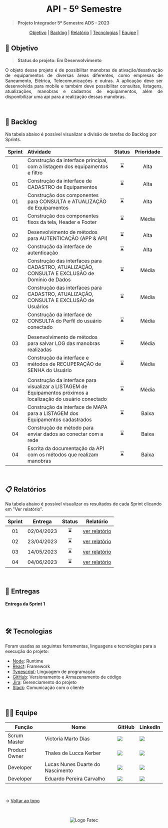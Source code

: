 <br id="topo">

<h1 align="center">API - 5º Semestre</h1>

  > **Projeto Integrador 5º Semestre ADS - 2023**

<p align="center">
    <a href="#objetivo">Objetivo</a> |
    <a href="#backlog">Backlog</a> |
    <a href="#relatório">Relatório</a> |
    <a href="#tecnologias">Tecnologias</a> |
    <a href="#equipe">Equipe</a> |
</p>

<span id="objetivo">

## 🚀 Objetivo
  > **Status do projeto: Em Desenvolvimento**

<p align="justify">O objeto desse projeto é de possibilitar manobras de ativação/desativação de equipamentos de diversas áreas diferentes, como empresas de Saneamento, Elétrica, Telecomunicações e outras. A aplicação deve ser desenvolvida para mobile e também deve possibilitar consultas, listagens, atualizações, manobras e cadastros de equipamentos, além de disponibilizar uma api para a realização dessas manobras. </p>


<span id="backlog">

<br>

## 📌 Backlog

Na tabela abaixo é possível visualizar a divisão de tarefas do Backlog por Sprints.

| Sprint | Atividade |       Status       |       Prioridade       |
| :----: | :-------- | :----------------: | :----------------: |
| 01 | Construção da interface principal, com a listagem dos equipamentos e filtro | :hourglass: | Alta |
| 01 | Construção da interface de CADASTRO de Equipamentos | :hourglass: | Alta |
| 01 | Construção dos componentes para CONSULTA e ATUALIZAÇÃO de Equipamentos | :hourglass: | Alta |
| 01 | Construção dos componentes fixos da tela, Header e Footer | :hourglass: | Média |
| |
| 02 | Desenvolvimento de métodos para AUTENTICAÇÃO (APP & API) | :hourglass: | Alta |
| 02 | Construção da interface de autenticação | :hourglass: | Alta |
| 02 | Construção das interfaces para CADASTRO, ATUALIZAÇÃO, CONSULTA E EXCLUSÃO de Domínio de Dados | :hourglass: | Média |
| 02 | Construção das interfaces para CADASTRO, ATUALIZAÇÃO, CONSULTA E EXCLUSÃO de Usuários | :hourglass: | Média |
| 02 | Construção da interface de CONSULTA do Perfil do usuário conectado | :hourglass: | Média |
| |
| 03 | Desenvolvimento de métodos para salvar LOG das manobras realizadas |  :hourglass: | Média |
| 03 | Construção da interface e métodos de RECUPERAÇÃO de SENHA do Usuário |  :hourglass: | Média |
| |
| 04 | Construção da interface para visualizar a LISTAGEM de Equipamentos próximos a localização do usuário conectado |  :hourglass: | Média |
| 04 | Construção da interface de MAPA para a LISTAGEM dos Equipamentos cadastrados |  :hourglass: | Baixa |
| 04 | Construção de método para enviar dados ao conectar com a rede |  :hourglass: | Baixa |
| 04 | Escrita da documentação da API com os métodos que realizam manobras |  :hourglass: | Baixa |


<br>

<span id="relatório">

## :clipboard: Relatórios

Na tabela abaixo é possível visualizar os resultados de cada Sprint clicando em "Ver relatório".

| Sprint |  Entrega   |       Status       |              Relatório               |
| :----: | :--------: | :----------------: | :----------------------------------: |
|   01   | 02/04/2023 | :hourglass:	 | [ver relatório](/docs/relatorio-sprint1.md) |
|   02   | 23/04/2023 | :hourglass:	 | [ver relatório](/docs/relatorio-sprint2.md) |
|   03   | 14/05/2023 | :hourglass:	 | [ver relatório](/docs/relatorio-sprint3.md) |
|   04   | 04/06/2023 | :hourglass:	 | [ver relatório](/docs/relatorio-sprint4.md) |

<br />

## :medal_sports:  Entregas

<h4> Entrega da Sprint 1 </h4>
<p align="center"></p>

<br />

<span id="tecnologias">

## 🛠️ Tecnologias

Foram usadas as seguintes ferramentas, linguagens e tecnologias para a execução do projeto:

- [Node](https://nodejs.org/): Runtime
- [React](https://pt-br.reactjs.org/): Framework
- [Typescript](https://www.typescriptlang.org/): Linguagem de programação
- [GitHub](https://github.com/): Versionamento e Armazenamento de código
- [Jira](https://www.atlassian.com/): Gerenciamento do projeto
- [Slack](https://slack.com/): Comunicação com o cliente

<br />

<span id="equipe">

## 👩‍💻 Equipe

| Função        | Nome                   | GitHub                                                                                                                                                                                  | LinkedIn                                                                                                                                                                                                          |
| ------------- | ---------------------- | --------------------------------------------------------------------------------------------------------------------------------------------------------------------------------------- | ----------------------------------------------------------------------------------------------------------------------------------------------------------------------------------------------------------------- |
| Scrum Master | Victoria Marto Dias | <a href="https://github.com/DiasVitoria" target="_blanck"><img src = "https://img.shields.io/badge/GitHub-100000?style=for-the-badge&logo=github&logoColor=white" target="_blank"></a> | <a href="https://www.linkedin.com/in/diasvictoria/" target="_blank"><img src="https://img.shields.io/badge/-LinkedIn-%230077B5?style=for-the-badge&logo=linkedin&logoColor=white" target="_blank"></a> |
| Product Owner | Thales de Lucca Kerber | <a href="https://github.com/thaleskerber" target="_blanck"><img src = "https://img.shields.io/badge/GitHub-100000?style=for-the-badge&logo=github&logoColor=white" target="_blank"></a> | <a href="https://www.linkedin.com/in/thaleskerber/" target="_blank"><img src="https://img.shields.io/badge/-LinkedIn-%230077B5?style=for-the-badge&logo=linkedin&logoColor=white" target="_blank"></a> |
| Developer | Lucas Nunes Duarte do Nascimento | <a href="https://github.com/Lkduarte" target="_blanck"><img src = "https://img.shields.io/badge/GitHub-100000?style=for-the-badge&logo=github&logoColor=white" target="_blank"></a> | <a href="https://www.linkedin.com/in/lucas-nunes-nascimento/" target="_blank"><img src="https://img.shields.io/badge/-LinkedIn-%230077B5?style=for-the-badge&logo=linkedin&logoColor=white" target="_blank"></a> |
| Developer | Eduardo Pereira Carvalho | <a href="https://github.com/eduardopereiracarvalho" target="_blanck"><img src = "https://img.shields.io/badge/GitHub-100000?style=for-the-badge&logo=github&logoColor=white" target="_blank"></a> | <a href="https://www.linkedin.com/in/eduardo-carvalho-0a1411213/" target="_blank"><img src="https://img.shields.io/badge/-LinkedIn-%230077B5?style=for-the-badge&logo=linkedin&logoColor=white" target="_blank"></a> |

<br>

→ [Voltar ao topo](#topo)

<br>

<div align='center' height='70'>
  
![Logo Fatec](https://github.com/thaleskerber/Projeto-Integrador-4-Semestre/assets/26208169/c5407beb-d912-41da-afbb-13b054a55885)

</div>